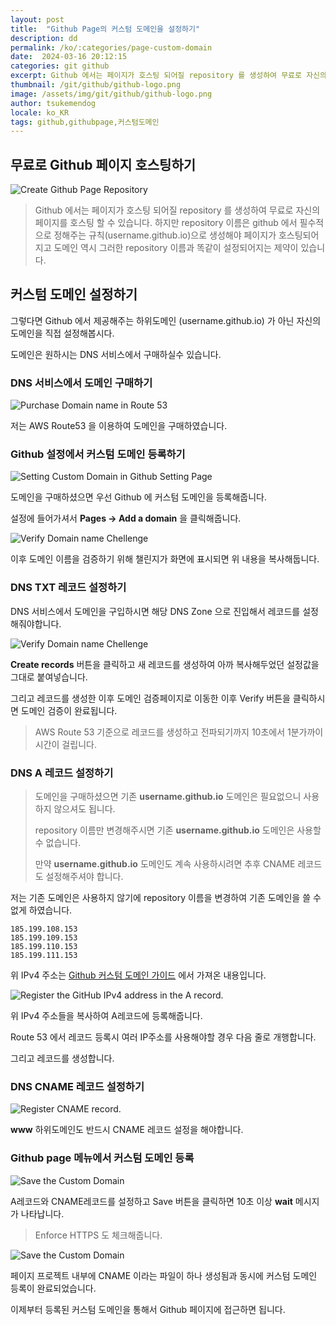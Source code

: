 ```yaml
---
layout: post
title:  "Github Page의 커스텀 도메인을 설정하기"
description: dd
permalink: /ko/:categories/page-custom-domain
date:  2024-03-16 20:12:15
categories: git github
excerpt: Github 에서는 페이지가 호스팅 되어질 repository 를 생성하여 무료로 자신의 페이지를 호스팅 할 수 있습니다. 하지만 repository 이름은 github 에서 필수적으로 정해주는 규칙(username.github.io)으로 생성해야 페이지가 호스팅되어지고 도메인 역시 username.github.io 라는 repository 이름과 똑같이 설정되어지는 제약이 있습니다.
thumbnail: /git/github/github-logo.png
image: /assets/img/git/github/github-logo.png
author: tsukemendog
locale: ko_KR
tags: github,githubpage,커스텀도메인
---
```


## 무료로 Github 페이지 호스팅하기

![Create Github Page Repository](/assets/img/git/github/create-repository-githubpage.jpg)

> Github 에서는 페이지가 호스팅 되어질 repository 를 생성하여 무료로 자신의 페이지를 호스팅 할 수 있습니다. 하지만 repository 이름은 github 에서 필수적으로 정해주는 규칙(username.github.io)으로 생성해야 페이지가 호스팅되어지고 도메인 역시 그러한 repository 이름과 똑같이 설정되어지는 제약이 있습니다.

<div class="divide-line"></div>

## 커스텀 도메인 설정하기

그렇다면 Github 에서 제공해주는 하위도메인 (username.github.io) 가 아닌 자신의 도메인을 직접 설정해봅시다.

도메인은 원하시는 DNS 서비스에서 구매하실수 있습니다.


<div class="divide-line"></div>

### DNS 서비스에서 도메인 구매하기

![Purchase Domain name in Route 53](/assets/img/git/github/purchase_domain_route53.jpg)

저는 AWS Route53 을 이용하여 도메인을 구매하였습니다.

<div class="divide-line"></div>

### Github 설정에서 커스텀 도메인 등록하기

![Setting Custom Domain in Github Setting Page](/assets/img/git/github/setting_github_custom_domain.jpg)

도메인을 구매하셨으면 우선 Github 에 커스텀 도메인을 등록해줍니다.

설정에 들어가셔서 **Pages -> Add a domain** 을 클릭해줍니다.

![Verify Domain name Chellenge](/assets/img/git/github/challenge_domain_name.jpg)

이후 도메인 이름을 검증하기 위해 챌린지가 화면에 표시되면 위 내용을 복사해둡니다.

<div class="divide-line"></div>

### DNS TXT 레코드 설정하기

DNS 서비스에서 도메인을 구입하시면 해당 DNS Zone 으로 진입해서 레코드를 설정해줘야합니다.

![Verify Domain name Chellenge](/assets/img/git/github/chellenge_domain_name.png)

**Create records** 버튼을 클릭하고 새 레코드를 생성하여 아까 복사해두었던 설정값을 그대로 붙여넣습니다.

그리고 레코드를 생성한 이후 도메인 검증페이지로 이동한 이후 Verify 버튼을 클릭하시면 도메인 검증이 완료됩니다.

> AWS Route 53 기준으로 레코드를 생성하고 전파되기까지 10초에서 1분가까이 시간이 걸립니다.

<div class="divide-line"></div>

### DNS A 레코드 설정하기

> 도메인을 구매하셨으면 기존 **username.github.io** 도메인은 필요없으니 사용하지 않으셔도 됩니다.
>
>
> repository 이름만 변경해주시면 기존 **username.github.io** 도메인은 사용할수 없습니다.
>
>
> 만약 **username.github.io** 도메인도 계속 사용하시려면 추후 CNAME 레코드도 설정해주셔야 합니다.

저는 기존 도메인은 사용하지 않기에 repository 이름을 변경하여 기존 도메인을 쓸 수 없게 하였습니다.


```TXT
185.199.108.153
185.199.109.153
185.199.110.153
185.199.111.153
```

위 IPv4 주소는 [Github 커스텀 도메인 가이드](https://docs.github.com/en/pages/configuring-a-custom-domain-for-your-github-pages-site/managing-a-custom-domain-for-your-github-pages-site) 에서 가져온 내용입니다.


![Register the GitHub IPv4 address in the A record.](/assets/img/git/github/register_a-recode_route53.jpg)

위 IPv4 주소들을 복사하여 A레코드에 등록해줍니다.

Route 53 에서 레코드 등록시 여러 IP주소를 사용해야할 경우 다음 줄로 개행합니다.

그리고 레코드를 생성합니다.

<div class="divide-line"></div>

### DNS CNAME 레코드 설정하기

![Register CNAME record.](/assets/img/git/github/register_cname_route53.jpg)

**www** 하위도메인도 반드시 CNAME 레코드 설정을 해야합니다.

<div class="divide-line"></div>

### Github page 메뉴에서 커스텀 도메인 등록

![Save the Custom Domain](/assets/img/git/github/progress_dns_check_customdomain.jpg)

A레코드와 CNAME레코드를 설정하고 Save 버튼을 클릭하면 10초 이상 **wait** 메시지가 나타납니다.

> Enforce HTTPS 도 체크해줍니다.

![Save the Custom Domain](/assets/img/git/github/success_dns_check_customdomain.jpg)

페이지 프로젝트 내부에 CNAME 이라는 파일이 하나 생성됨과 동시에 커스텀 도메인 등록이 완료되었습니다.

이제부터 등록된 커스텀 도메인을 통해서 Github 페이지에 접근하면 됩니다.